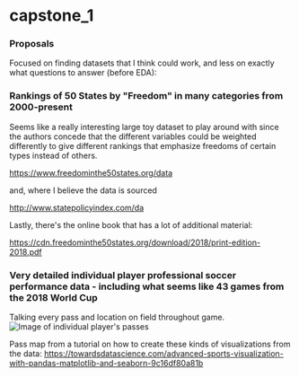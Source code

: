 # capstone_1

### Proposals

Focused on finding datasets that I think could work,  and less on exactly what questions to answer (before EDA):

### **Rankings of 50 States by "Freedom" in many categories from 2000-present**

Seems like a really interesting large toy dataset to play around with since the authors concede that the different variables could be weighted differently to give different rankings that emphasize freedoms of certain types instead of others.

https://www.freedominthe50states.org/data

and, where I believe the data is sourced

http://www.statepolicyindex.com/da

Lastly, there's the online book that has a lot of additional material:

https://cdn.freedominthe50states.org/download/2018/print-edition-2018.pdf

### **Very detailed individual player professional soccer performance data - including what seems like 43 games from the 2018 World Cup**

Talking every pass and location on field throughout game.
![Image of individual player's passes](https://github.com/jeromekirkpatrick/capstone_1/blob/main/pass_map_soccer.png)

Pass map from a tutorial on how to create these kinds of visualizations from the data:
https://towardsdatascience.com/advanced-sports-visualization-with-pandas-matplotlib-and-seaborn-9c16df80a81b
